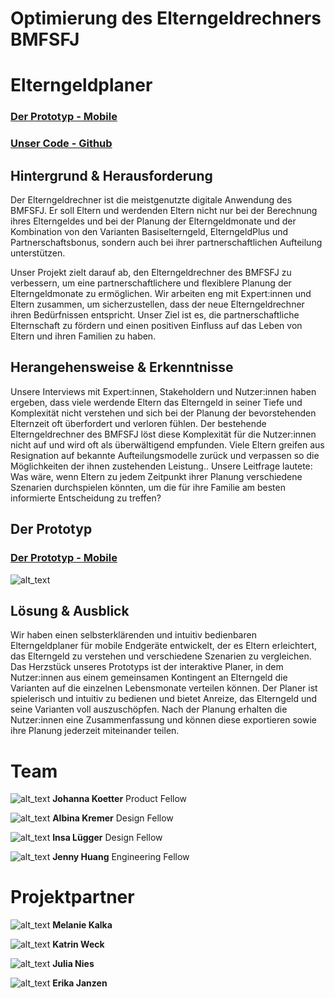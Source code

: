 # Optimierung des Elterngeldrechners BMFSFJ


# Elterngeldplaner

### [Der Prototyp - Mobile](https://elterngeldplaner.de/)
### [Unser Code - Github](https://github.com/tech4germany/elterngeldplaner)


## Hintergrund & Herausforderung

Der Elterngeldrechner ist die meistgenutzte digitale Anwendung des BMFSFJ. Er soll Eltern und werdenden Eltern nicht nur bei der Berechnung ihres Elterngeldes und bei der Planung der Elterngeldmonate und der Kombination von den Varianten Basiselterngeld, ElterngeldPlus und Partnerschaftsbonus, sondern auch bei ihrer partnerschaftlichen Aufteilung unterstützen. 

Unser Projekt zielt darauf ab, den Elterngeldrechner des BMFSFJ zu verbessern, um eine partnerschaftlichere und flexiblere Planung der Elterngeldmonate zu ermöglichen. Wir arbeiten eng mit Expert:innen und Eltern zusammen, um sicherzustellen, dass der neue Elterngeldrechner ihren Bedürfnissen entspricht. Unser Ziel ist es, die partnerschaftliche Elternschaft zu fördern und einen positiven Einfluss auf das Leben von Eltern und ihren Familien zu haben.


## Herangehensweise & Erkenntnisse

Unsere Interviews mit Expert:innen, Stakeholdern und Nutzer:innen haben ergeben, dass viele werdende Eltern das Elterngeld in seiner Tiefe und Komplexität nicht verstehen und sich bei der Planung der bevorstehenden Elternzeit oft überfordert und verloren fühlen. Der bestehende Elterngeldrechner des BMFSFJ löst diese Komplexität für die Nutzer:innen nicht auf und wird oft als überwältigend empfunden. Viele Eltern greifen aus Resignation auf bekannte Aufteilungsmodelle zurück und verpassen so die Möglichkeiten der ihnen zustehenden Leistung.. Unsere Leitfrage lautete: Was wäre, wenn Eltern zu jedem Zeitpunkt ihrer Planung verschiedene Szenarien durchspielen könnten, um die für ihre Familie am besten informierte Entscheidung zu treffen?


## Der Prototyp

### [Der Prototyp - Mobile](https://elterngeldplaner.de/)




![alt_text](screenshot_1.png)



## Lösung & Ausblick

Wir haben einen selbsterklärenden und intuitiv bedienbaren Elterngeldplaner für mobile Endgeräte entwickelt, der es Eltern erleichtert, das Elterngeld zu verstehen und verschiedene Szenarien zu vergleichen. Das Herzstück unseres Prototyps ist der interaktive Planer, in dem Nutzer:innen aus einem gemeinsamen Kontingent an Elterngeld die Varianten auf die einzelnen Lebensmonate verteilen können. Der Planer ist spielerisch und intuitiv zu bedienen und bietet Anreize, das Elterngeld und seine Varianten voll auszuschöpfen. Nach der Planung erhalten die Nutzer:innen eine Zusammenfassung und können diese exportieren sowie ihre Planung jederzeit miteinander teilen.


# Team


![alt_text](Johanna_Koetter__tech4germany_Final.jpg)
**Johanna Koetter** Product Fellow


![alt_text](Albina_Kremer_tech4germany__Final.jpg)
**Albina Kremer** Design Fellow	

![alt_text](Insa_Luegger__tech4germany_Final.jpg)
**Insa Lügger** Design Fellow	


![alt_text](Jenny_Huang__tech4germany_Final.jpg)
**Jenny Huang** Engineering Fellow


# Projektpartner

![alt_text](Melanie_-__BMFSFJ_Final.jpg)
**Melanie Kalka**

![alt_text](Katrin_-_BMFSFj_Final.jpg)
**Katrin Weck**

![alt_text](Julia.png)
**Julia Nies**

![alt_text](Erika_-_BMFSFJ_Final.jpg)
**Erika Janzen**

